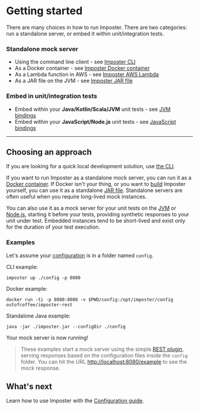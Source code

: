 # Getting started

There are many choices in how to run Imposter. There are two categories: run a standalone server, or embed it within unit/integration tests.

### Standalone mock server

- Using the command line client - see [Imposter CLI](./run_imposter_cli.md)
- As a Docker container - see [Imposter Docker container](./run_imposter_docker.md)
- As a Lambda function in AWS - see [Imposter AWS Lambda](./run_imposter_aws_lambda.md)
- As a JAR file on the JVM - see [Imposter JAR file](./run_imposter_jar.md)

### Embed in unit/integration tests

- Embed within your **Java/Kotlin/Scala/JVM** unit tests - see [JVM bindings](./embed_jvm.md)
- Embed within your **JavaScript/Node.js** unit tests - see [JavaScript bindings](https://github.com/gatehill/imposter-js)

---

## Choosing an approach

If you are looking for a quick local development solution, use [the CLI](./run_imposter_cli.md).

If you want to run Imposter as a standalone mock server, you can run it as a [Docker container](./run_imposter_docker.md). If Docker isn't your thing, or you want to [build](./build.md) Imposter yourself, you can use it as a standalone [JAR file](./run_imposter_jar.md). Standalone servers are often useful when you require long-lived mock instances.

You can also use it as a mock server for your unit tests on the [JVM](./embed_jvm.md) or [Node.js](https://github.com/gatehill/imposter-js), starting it before your tests, providing synthetic responses to your unit under test. Embedded instances tend to be short-lived and exist only for the duration of your test execution.

### Examples

Let's assume your [configuration](./configuration.md) is in a folder named `config`.

CLI example:

    imposter up ./config -p 8080

Docker example:

    docker run -ti -p 8080:8080 -v $PWD/config:/opt/imposter/config outofcoffee/imposter-rest

Standalone Java example:

    java -jar ./imposter.jar --configDir ./config

Your mock server is now running!

> These examples start a mock server using the simple [REST plugin](./rest_plugin.md), serving responses based on the configuration files inside the `config` folder. You can hit the URL [http://localhost:8080/example](http://localhost:8080/example) to see the mock response.

## What's next

Learn how to use Imposter with the [Configuration guide](configuration.md).
